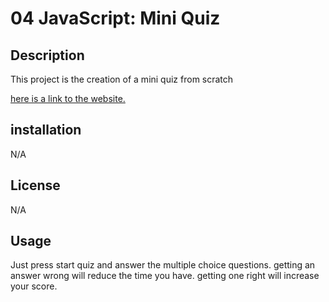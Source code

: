 # 04 JavaScript: Mini Quiz

## Description
This project is the creation of a mini quiz from scratch

[here is a link to the website.](https://github.com/AlexGriffitts/miniquiz)



## installation
N/A

## License
N/A

## Usage
Just press start quiz and answer the multiple choice questions. getting an answer wrong will reduce the time you have. getting one right will increase your score.